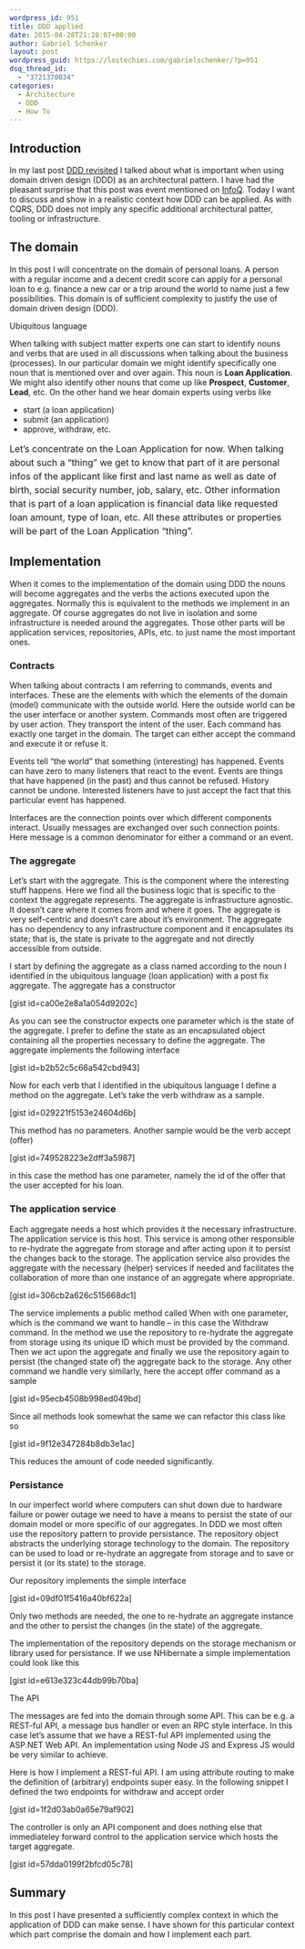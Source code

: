```yaml
---
wordpress_id: 951
title: DDD applied
date: 2015-04-28T21:28:07+00:00
author: Gabriel Schenker
layout: post
wordpress_guid: https://lostechies.com/gabrielschenker/?p=951
dsq_thread_id:
  - "3721370034"
categories:
  - Architecture
  - DDD
  - How To
---
```

## Introduction

In my last post [DDD revisited](https://lostechies.com/gabrielschenker/2015/04/16/ddd-revisited/) I talked about what is important when using domain driven design (DDD) as an architectural pattern. I have had the pleasant surprise that this post was event mentioned on [InfoQ](http://www.infoq.com/news/2015/04/ddd-wrong-way). Today I want to discuss and show in a realistic context how DDD can be applied. As with CQRS, DDD does not imply any specific additional architectural patter, tooling or infrastructure.

## The domain

In this post I will concentrate on the domain of personal loans. A person with a regular income and a decent credit score can apply for a personal loan to e.g. finance a new car or a trip around the world to name just a few possibilities. This domain is of sufficient complexity to justify the use of domain driven design (DDD).

Ubiquitous language

When talking with subject matter experts one can start to identify nouns and verbs that are used in all discussions when talking about the business (processes). In our particular domain we might identify specifically one noun that is mentioned over and over again. This noun is **Loan Application**. We might also identify other nouns that come up like **Prospect**, **Customer**, **Lead**, etc. On the other hand we hear domain experts using verbs like

  * start (a loan application)
  * submit (an application)
  * approve, withdraw, etc.

<div>
  <span style="font-size: 16px; line-height: 24px;">Let&#8217;s concentrate on the Loan Application for now. When talking about such a &#8220;thing&#8221; we get to know that part of it are personal infos of the applicant like first and last name as well as date of birth, social security number, job, salary, etc. Other information that is part of a loan application is financial data like requested loan amount, type of loan, etc. All these attributes or properties will be part of the Loan Application &#8220;thing&#8221;.</span>
</div>

<div>
</div>

<div>
</div>

## Implementation

When it comes to the implementation of the domain using DDD the nouns will become aggregates and the verbs the actions executed upon the aggregates. Normally this is equivalent to the methods we implement in an aggregate. Of course aggregates do not live in isolation and some infrastructure is needed around the aggregates. Those other parts will be application services, repositories, APIs, etc. to just name the most important ones.

### Contracts

When talking about contracts I am referring to commands, events and interfaces. These are the elements with which the elements of the domain (model) communicate with the outside world. Here the outside world can be the user interface or another system. Commands most often are triggered by user action. They transport the intent of the user. Each command has exactly one target in the domain. The target can either accept the command and execute it or refuse it.

Events tell &#8220;the world&#8221; that something (interesting) has happened. Events can have zero to many listeners that react to the event. Events are things that have happened (in the past) and thus cannot be refused. History cannot be undone. Interested listeners have to just accept the fact that this particular event has happened.

Interfaces are the connection points over which different components interact. Usually messages are exchanged over such connection points. Here message is a common denominator for either a command or an event.

### The aggregate

Let&#8217;s start with the aggregate. This is the component where the interesting stuff happens. Here we find all the business logic that is specific to the context the aggregate represents. The aggregate is infrastructure agnostic. It doesn&#8217;t care where it comes from and where it goes. The aggregate is very self-centric and doesn&#8217;t care about it&#8217;s environment. The aggregate has no dependency to any infrastructure component and it encapsulates its state; that is, the state is private to the aggregate and not directly accessible from outside.

I start by defining the aggregate as a class named according to the noun I identified in the ubiquitous language (loan application) with a post fix aggregate. The aggregate has a constructor

[gist id=ca00e2e8a1a054d9202c]

As you can see the constructor expects one parameter which is the state of the aggregate. I prefer to define the state as an encapsulated object containing all the properties necessary to define the aggregate. The aggregate implements the following interface

[gist id=b2b52c5c66a542cbd943]

Now for each verb that I identified in the ubiquitous language I define a method on the aggregate. Let&#8217;s take the verb withdraw as a sample.

[gist id=029221f5153e24604d6b]

This method has no parameters. Another sample would be the verb accept (offer)

[gist id=749528223e2dff3a5987]

in this case the method has one parameter, namely the id of the offer that the user accepted for his loan.

### The application service

Each aggregate needs a host which provides it the necessary infrastructure. The application service is this host. This service is among other responsible to re-hydrate the aggregate from storage and after acting upon it to persist the changes back to the storage. The application service also provides the aggregate with the necessary (helper) services if needed and facilitates the collaboration of more than one instance of an aggregate where appropriate.

[gist id=306cb2a626c515668dc1]

The service implements a public method called When with one parameter, which is the command we want to handle &#8211; in this case the Withdraw command. In the method we use the repository to re-hydrate the aggregate from storage using its unique ID which must be provided by the command. Then we act upon the aggregate and finally we use the repository again to persist (the changed state of) the aggregate back to the storage. Any other command we handle very similarly, here the accept offer command as a sample

[gist id=95ecb4508b998ed049bd]

Since all methods look somewhat the same we can refactor this class like so

[gist id=9f12e347284b8db3e1ac]

This reduces the amount of code needed significantly.

### Persistance

In our imperfect world where computers can shut down due to hardware failure or power outage we need to have a means to persist the state of our domain model or more specific of our aggregates. In DDD we most often use the repository pattern to provide persistance. The repository object abstracts the underlying storage technology to the domain. The repository can be used to load or re-hydrate an aggregate from storage and to save or persist it (or its state) to the storage.

Our repository implements the simple interface

[gist id=09df01f5416a40bf622a]

Only two methods are needed, the one to re-hydrate an aggregate instance and the other to persist the changes (in the state) of the aggregate.

The implementation of the repository depends on the storage mechanism or library used for persistance. If we use NHibernate a simple implementation could look like this

[gist id=e613e323c44db99b70ba]

The API

The messages are fed into the domain through some API. This can be e.g. a REST-ful API, a message bus handler or even an RPC style interface. In this case let&#8217;s assume that we have a REST-ful API implemented using the ASP.NET Web API. An implementation using Node JS and Express JS would be very similar to achieve.

Here is how I implement a REST-ful API. I am using attribute routing to make the definition of (arbitrary) endpoints super easy. In the following snippet I defined the two endpoints for withdraw and accept order

[gist id=1f2d03ab0a65e79af902]

The controller is only an API component and does nothing else that immediateley forward control to the application service which hosts the target aggregate.

[gist id=57dda0199f2bfcd05c78]

## Summary

In this post I have presented a sufficiently complex context in which the application of DDD can make sense. I have shown for this particular context which part comprise the domain and how I implement each part.